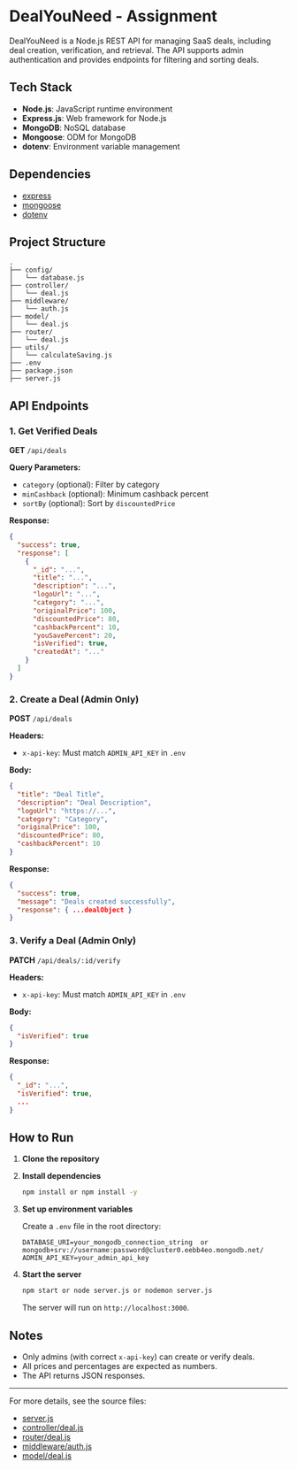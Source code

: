 # DealYouNeed - Assignment

DealYouNeed is a Node.js REST API for managing SaaS deals, including deal creation, verification, and retrieval. The API supports admin authentication and provides endpoints for filtering and sorting deals.

## Tech Stack

- **Node.js**: JavaScript runtime environment
- **Express.js**: Web framework for Node.js
- **MongoDB**: NoSQL database
- **Mongoose**: ODM for MongoDB
- **dotenv**: Environment variable management

## Dependencies

- [express](https://www.npmjs.com/package/express)
- [mongoose](https://www.npmjs.com/package/mongoose)
- [dotenv](https://www.npmjs.com/package/dotenv)

## Project Structure

```
.
├── config/
│   └── database.js
├── controller/
│   └── deal.js
├── middleware/
│   └── auth.js
├── model/
│   └── deal.js
├── router/
│   └── deal.js
├── utils/
│   └── calculateSaving.js
├── .env
├── package.json
├── server.js
```

## API Endpoints

### 1. Get Verified Deals

**GET** `/api/deals`

**Query Parameters:**
- `category` (optional): Filter by category
- `minCashback` (optional): Minimum cashback percent
- `sortBy` (optional): Sort by `discountedPrice`

**Response:**
```json
{
  "success": true,
  "response": [
    {
      "_id": "...",
      "title": "...",
      "description": "...",
      "logoUrl": "...",
      "category": "...",
      "originalPrice": 100,
      "discountedPrice": 80,
      "cashbackPercent": 10,
      "youSavePercent": 20,
      "isVerified": true,
      "createdAt": "..."
    }
  ]
}
```

### 2. Create a Deal (Admin Only)

**POST** `/api/deals`

**Headers:**
- `x-api-key`: Must match `ADMIN_API_KEY` in `.env`

**Body:**
```json
{
  "title": "Deal Title",
  "description": "Deal Description",
  "logoUrl": "https://...",
  "category": "Category",
  "originalPrice": 100,
  "discountedPrice": 80,
  "cashbackPercent": 10
}
```

**Response:**
```json
{
  "success": true,
  "message": "Deals created successfully",
  "response": { ...dealObject }
}
```

### 3. Verify a Deal (Admin Only)

**PATCH** `/api/deals/:id/verify`

**Headers:**
- `x-api-key`: Must match `ADMIN_API_KEY` in `.env`

**Body:**
```json
{
  "isVerified": true
}
```

**Response:**
```json
{
  "_id": "...",
  "isVerified": true,
  ...
}
```

## How to Run

1. **Clone the repository**

2. **Install dependencies**
   ```sh
   npm install or npm install -y
   ```

3. **Set up environment variables**

   Create a `.env` file in the root directory:
   ```
   DATABASE_URI=your_mongodb_connection_string  or mongodb+srv://username:password@cluster0.eebb4eo.mongodb.net/
   ADMIN_API_KEY=your_admin_api_key
   ```

4. **Start the server**
   ```sh
   npm start or node server.js or nodemon server.js
   ```

   The server will run on `http://localhost:3000`.

## Notes

- Only admins (with correct `x-api-key`) can create or verify deals.
- All prices and percentages are expected as numbers.
- The API returns JSON responses.

---

For more details, see the source files:
- [server.js](server.js)
- [controller/deal.js](controller/deal.js)
- [router/deal.js](router/deal.js)
- [middleware/auth.js](middleware/auth.js)
- [model/deal.js](model/deal.js)
